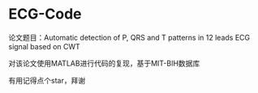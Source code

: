 # ECG-Code
论文题目：Automatic detection of P, QRS and T patterns in 12 leads ECG signal based on CWT

对该论文使用MATLAB进行代码的复现，基于MIT-BIH数据库

有用记得点个star，拜谢

